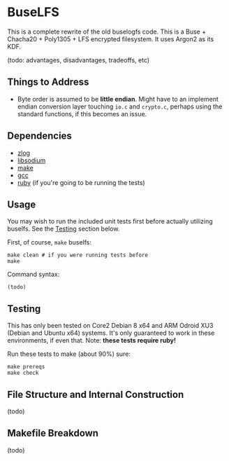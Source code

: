 # BuseLFS

This is a complete rewrite of the old buselogfs code. This is a Buse + Chacha20 + Poly1305 + LFS encrypted filesystem. It uses Argon2 as its KDF.

(todo: advantages, disadvantages, tradeoffs, etc)

## Things to Address

- Byte order is assumed to be **little endian**. Might have to an implement endian conversion layer touching `io.c` and `crypto.c`, perhaps using the standard functions, if this becomes an issue.

## Dependencies

- [zlog]()
- [libsodium]()
- [make]()
- [gcc]()
- [ruby]() (if you're going to be running the tests)

## Usage

You may wish to run the included unit tests first before actually utilizing buselfs. See the [Testing](#testing) section below.

First, of course, `make` buselfs:

```
make clean # if you were running tests before
make
```

Command syntax:

```
(todo)
```

## Testing

This has only been tested on Core2 Debian 8 x64 and ARM Odroid XU3 (Debian and Ubuntu x64) systems. It's only guaranteed to work in these environments, if even that. Note: **these tests require ruby!**

Run these tests to make (about 90%) sure:

```
make prereqs
make check
```

## File Structure and Internal Construction

(todo)

## Makefile Breakdown

(todo)
